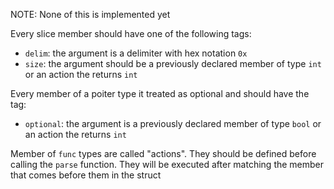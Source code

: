 NOTE: None of this is implemented yet

Every slice member should have one of the following tags:
- `delim`: the argument is a delimiter with hex notation `0x`
- `size`: the argument should be a previously declared member of type `int` or an action the returns `int`

Every member of a poiter type it treated as optional and should have the tag:
- `optional`: the argument is a previously declared member of type `bool` or an action the returns `int`

Member of `func` types are called "actions". They should be defined before calling the `parse` function. They will be executed after matching the member that comes before them in the struct
